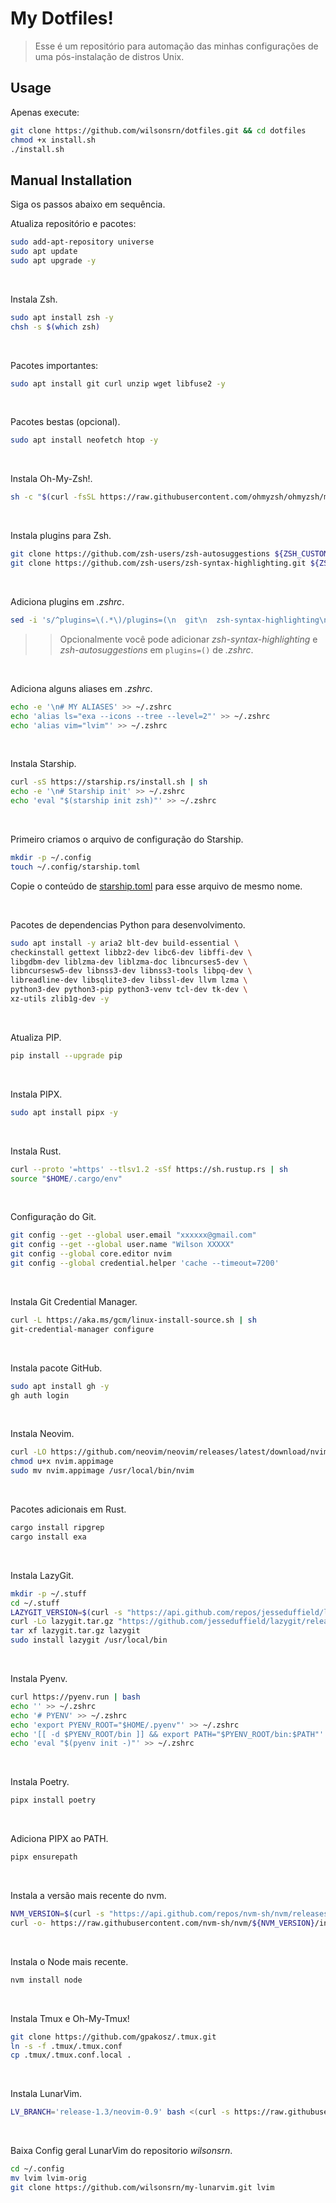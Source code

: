 # My Dotfiles!

> Esse é um repositório para automação das minhas configurações de uma pós-instalação de distros Unix.

## Usage

Apenas execute:

```bash
git clone https://github.com/wilsonsrn/dotfiles.git && cd dotfiles
chmod +x install.sh
./install.sh
```

## Manual Installation

Siga os passos abaixo em sequência.

Atualiza repositório e pacotes:
```bash
sudo add-apt-repository universe
sudo apt update
sudo apt upgrade -y
```

<br/>

Instala Zsh.
```bash
sudo apt install zsh -y
chsh -s $(which zsh)
```

<br/>

Pacotes importantes:
```bash
sudo apt install git curl unzip wget libfuse2 -y
```

<br/>

Pacotes bestas (opcional).
```bash
sudo apt install neofetch htop -y
```

<br/>

Instala Oh-My-Zsh!.
```bash
sh -c "$(curl -fsSL https://raw.githubusercontent.com/ohmyzsh/ohmyzsh/master/tools/install.sh)"
```

<br/>

Instala plugins para Zsh.
```bash
git clone https://github.com/zsh-users/zsh-autosuggestions ${ZSH_CUSTOM:-~/.oh-my-zsh/custom}/plugins/zsh-autosuggestions
git clone https://github.com/zsh-users/zsh-syntax-highlighting.git ${ZSH_CUSTOM:-~/.oh-my-zsh/custom}/plugins/zsh-syntax-highlighting
```

<br/>

Adiciona plugins em *.zshrc*. 
```bash
sed -i 's/^plugins=\(.*\)/plugins=(\n  git\n  zsh-syntax-highlighting\n  zsh-autosuggestions\n  )/g' ~/.zshrc
```
>> Opcionalmente você pode adicionar *zsh-syntax-highlighting* e *zsh-autosuggestions* em `plugins=()` de *.zshrc*.

<br/>

Adiciona alguns aliases em *.zshrc*.
```bash
echo -e '\n# MY ALIASES' >> ~/.zshrc
echo 'alias ls="exa --icons --tree --level=2"' >> ~/.zshrc
echo 'alias vim="lvim"' >> ~/.zshrc
```

<br/>

Instala Starship.
```bash
curl -sS https://starship.rs/install.sh | sh
echo -e '\n# Starship init' >> ~/.zshrc
echo 'eval "$(starship init zsh)"' >> ~/.zshrc
```

<br/>

Primeiro criamos o arquivo de configuração do Starship.
```bash
mkdir -p ~/.config
touch ~/.config/starship.toml
```
Copie o conteúdo de [starship.toml](.config/starship.toml) para esse arquivo de mesmo nome.

<br/>

Pacotes de dependencias Python para desenvolvimento.
```bash
sudo apt install -y aria2 blt-dev build-essential \
checkinstall gettext libbz2-dev libc6-dev libffi-dev \
libgdbm-dev liblzma-dev liblzma-doc libncurses5-dev \
libncursesw5-dev libnss3-dev libnss3-tools libpq-dev \
libreadline-dev libsqlite3-dev libssl-dev llvm lzma \
python3-dev python3-pip python3-venv tcl-dev tk-dev \
xz-utils zlib1g-dev -y
```
<br/>

Atualiza PIP.
```bash
pip install --upgrade pip
```

<br/>

Instala PIPX.
```bash
sudo apt install pipx -y
```

<br/>

Instala Rust.
```bash
curl --proto '=https' --tlsv1.2 -sSf https://sh.rustup.rs | sh
source "$HOME/.cargo/env"
```

<br/>

Configuração do Git.
```bash
git config --get --global user.email "xxxxxx@gmail.com"
git config --get --global user.name "Wilson XXXXX"
git config --global core.editor nvim
git config --global credential.helper 'cache --timeout=7200'
```

<br/>

Instala Git Credential Manager.
```bash
curl -L https://aka.ms/gcm/linux-install-source.sh | sh
git-credential-manager configure
```

<br/>

Instala pacote GitHub.
```bash
sudo apt install gh -y
gh auth login
```

<br/>

Instala Neovim.
```bash
curl -LO https://github.com/neovim/neovim/releases/latest/download/nvim.appimage
chmod u+x nvim.appimage
sudo mv nvim.appimage /usr/local/bin/nvim
```

<br/>

Pacotes adicionais em Rust.
```bash
cargo install ripgrep
cargo install exa
```

<br/>

Instala LazyGit.
```bash
mkdir -p ~/.stuff
cd ~/.stuff
LAZYGIT_VERSION=$(curl -s "https://api.github.com/repos/jesseduffield/lazygit/releases/latest" | grep -Po '"tag_name": "v\K[^"]*')
curl -Lo lazygit.tar.gz "https://github.com/jesseduffield/lazygit/releases/latest/download/lazygit_${LAZYGIT_VERSION}_Linux_x86_64.tar.gz"
tar xf lazygit.tar.gz lazygit
sudo install lazygit /usr/local/bin
```

<br/>

Instala Pyenv.
```bash
curl https://pyenv.run | bash
echo '' >> ~/.zshrc
echo '# PYENV' >> ~/.zshrc
echo 'export PYENV_ROOT="$HOME/.pyenv"' >> ~/.zshrc
echo '[[ -d $PYENV_ROOT/bin ]] && export PATH="$PYENV_ROOT/bin:$PATH"' >> ~/.zshrc
echo 'eval "$(pyenv init -)"' >> ~/.zshrc
```

<br/>

Instala Poetry.
```bash
pipx install poetry
```

<br/>

Adiciona PIPX ao PATH.
```bash
pipx ensurepath
```

<br/>

Instala a versão mais recente do nvm.
```bash
NVM_VERSION=$(curl -s "https://api.github.com/repos/nvm-sh/nvm/releases/latest" | grep -Po '"tag_name": "\K[^"]*')
curl -o- https://raw.githubusercontent.com/nvm-sh/nvm/${NVM_VERSION}/install.sh | bash
```

<br/>

Instala o Node mais recente.
```bash
nvm install node
```

<br/>

Instala Tmux e Oh-My-Tmux!
```bash
git clone https://github.com/gpakosz/.tmux.git
ln -s -f .tmux/.tmux.conf
cp .tmux/.tmux.conf.local .
```

<br/>

Instala LunarVim.
```bash
LV_BRANCH='release-1.3/neovim-0.9' bash <(curl -s https://raw.githubusercontent.com/LunarVim/LunarVim/release-1.3/neovim-0.9/utils/installer/install.sh)
```

<br/>

Baixa Config geral LunarVim do repositorio *wilsonsrn*.
```bash
cd ~/.config
mv lvim lvim-orig
git clone https://github.com/wilsonsrn/my-lunarvim.git lvim
```
